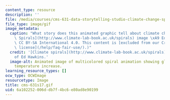 ```yaml
---
content_type: resource
description: ''
file: /media/courses/cms-631-data-storytelling-studio-climate-change-spring-2017/6a102252006ddb7f4bc6e80ad8e90199_cms-631s17.gif
file_type: image/gif
image_metadata:
  caption: "What story does this animated graphic tell about climate change? ([Climate\
    \ Spirals](http://www.climate-lab-book.ac.uk/spirals) image \xA9 Ed Hawkins, License\
    \ CC BY-SA International 4.0. This content is [excluded from our Creative Commons\
    \ license](/help/faq-fair-use/).)"
  credit: '[Climate spirals](http://www.climate-lab-book.ac.uk/spirals) image courtesy
    of Ed Hawkins.'
  image-alt: Animated image of multicolored spiral animation showing global average
    temperature increase.
learning_resource_types: []
ocw_type: OCWImage
resourcetype: Image
title: cms-631s17.gif
uid: 6a102252-006d-db7f-4bc6-e80ad8e90199
---
```

